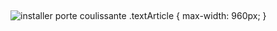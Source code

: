 ##
![installer porte coulissante](https://www.lapeyre.fr/img/contrib/freehtml/pages/2017/infographie-porte-coulissante/Lapeyre-infographie-Porte-coulissante.png)
.textArticle {
max-width: 960px;
}